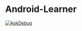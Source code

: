 # Android-Learner

[![ApkDebug](https://github.com/zsqw123/Android-Learner/actions/workflows/debugCI.yml/badge.svg)](https://github.com/zsqw123/Android-Learner/actions/workflows/debugCI.yml)
